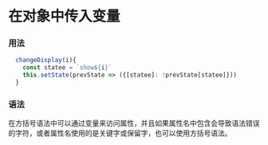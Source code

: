 # 在对象中传入变量
### 用法
```jsx
  changeDisplay(i){
    const statee = `show${i}`
    this.setState(prevState => ({[statee]: !prevState[statee]}))
  }
```
### 语法
在方括号语法中可以通过变量来访问属性，并且如果属性名中包含会导致语法错误的字符，或者属性名使用的是关键字或保留字，也可以使用方括号语法。
